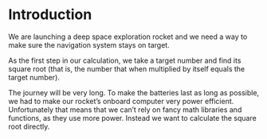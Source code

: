 # Introduction

We are launching a deep space exploration rocket and we need a way to make sure the navigation system stays on target.

As the first step in our calculation, we take a target number and find its square root (that is, the number that when multiplied by itself equals the target number).

The journey will be very long.
To make the batteries last as long as possible, we had to make our rocket’s onboard computer very power efficient.
Unfortunately that means that we can’t rely on fancy math libraries and functions, as they use more power.
Instead we want to calculate the square root directly.
